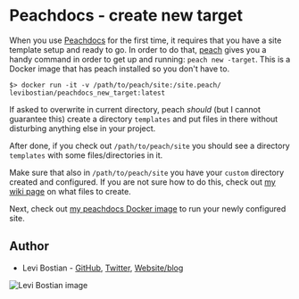 # Peachdocs - create new target

When you use [Peachdocs](https://peachdocs.org/) for the first time, it requires that you have a site template setup and ready to go. In order to do that, [peach](https://peachdocs.org/) gives you a handy command in order to get up and running: `peach new -target`. This is a Docker image that has peach installed so you don't have to.

```
$> docker run -it -v /path/to/peach/site:/site.peach/ levibostian/peachdocs_new_target:latest
```

If asked to overwrite in current directory, peach *should* (but I cannot guarantee this) create a directory `templates` and put files in there without disturbing anything else in your project.

After done, if you check out `/path/to/peach/site` you should see a directory `templates` with some files/directories in it.

Make sure that also in `/path/to/peach/site` you have your `custom` directory created and configured. If you are not sure how to do this, check out [my wiki page](http://wiki.curiosityio.com/docs/peachdocs/create#configure-site.) on what files to create.

Next, check out [my peachdocs Docker image](https://hub.docker.com/r/levibostian/peachdocs/) to run your newly configured site.

## Author

* Levi Bostian - [GitHub](https://github.com/levibostian), [Twitter](https://twitter.com/levibostian), [Website/blog](http://levibostian.com)

![Levi Bostian image](https://gravatar.com/avatar/22355580305146b21508c74ff6b44bc5?s=250)
